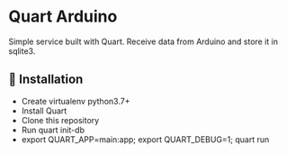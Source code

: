 # Quart Arduino

Simple service built with Quart. Receive data from Arduino and store it in sqlite3.

## 🚀 Installation

- Create virtualenv python3.7+
- Install Quart
- Clone this repository
- Run quart init-db
- export QUART_APP=main:app; export QUART_DEBUG=1; quart run
